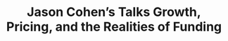 ---
name: "Jason Cohen"
title: "Jason Cohen’s Talks Growth, Pricing, and the Realities of Funding"
episode: 27
upcoming: true
twitter_url: https://twitter.com/asmartbear
download_url: https://simplecast.fm/media/2288.mp3
avatar: jason_cohen.png
summary: |
  <a href="https://twitter.com/asmartbear">Jason Cohen</a>, Founder and CTO of <a href="http://wpengine.com/">WP Engine</a>, talks about why you shouldn’t be afraid to make ambitious changes to your strategy or pricing, and what those enhancements may look like. He also talks about the realities between raising money to grow your company vs. self-funding all the way.
outro_song: "I'm On Fire"
outro_artist: "Four Tet"
outro_url: https://www.youtube.com/watch?v=RJZ9p5HrNaw
links:
  - :url: https://twitter.com/asmartbear
    :label: "Jason Cohen"
  - :url: http://wpengine.com/
    :label: "WP Engine"
  - :url: http://blog.asmartbear.com/
    :label: "A Smart Bear Blog"
  - :url: http://www.zappos.com/
    :label: "Zappos"
  - :url: http://www.warbyparker.com
    :label: "Warby Parker"
tweetables:
  - :quote: "The answer is very rarely ‘one more feature’."
    :tweet: "&quot;The answer is very rarely ‘one more feature’.&quot; -@asmartbear #SaaS #Startups #Business #Wisdom"
  - :quote: "How do you build trust immediately? You don’t. The definition of trust is that it's earned over time."
    :tweet: "&quot;How do you build trust immediately? You don’t. The definition of trust is that it's earned over time.&quot; -@asmartbear"
  - :quote: "Everyone has the same problems - and it's the hardest thing...find customers to buy and stay."
    :tweet: "&quot;Everyone has the same problems - and it's the hardest thing...find customers to buy and stay.&quot; -@asmartbear"
  - :quote: "Profitability is the last thing you want - it indicates that you’re out of ideas of how to grow."
    :tweet: "&quot;Profitability is the last thing you want - it indicates that you’re out of ideas of how to grow.&quot; -@asmartbear"
---